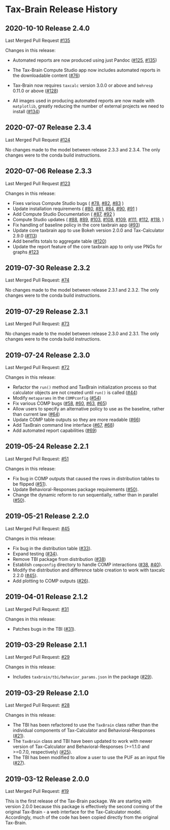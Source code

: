 # Tax-Brain Release History

## 2020-10-10 Release 2.4.0

Last Merged Pull Request [#135](https://github.com/PSLmodels/Tax-Brain/pull/135)

Changes in this release:

* Automated reports are now produced using just Pandoc ([#125](https://github.com/PSLmodels/Tax-Brain/pull/125), [#135](https://github.com/PSLmodels/Tax-Brain/pull/135))

* The Tax-Brain Compute Studio app now includes automated reports in the
downloadable content ([#76](https://github.com/PSLmodels/Tax-Brain/pull/76))

* Tax-Brain now requires `taxcalc` version 3.0.0 or above and `behresp` 0.11.0 or above ([#128](https://github.com/PSLmodels/Tax-Brain/pull/128))

* All images used in producing automated reports are now made with `matplotlib`, greatly reducing the number of external projects we need to install ([#134](https://github.com/PSLmodels/Tax-Brain/pull/134))


## 2020-07-07 Release 2.3.4

Last Merged Pull Request [#124](https://github.com/PSLmodels/Tax-Brain/pull/124)

No changes made to the model between release 2.3.3 and 2.3.4. The only changes
were to the conda build instructions.

## 2020-07-06 Release 2.3.3

Last Merged Pull Request [#123](https://github.com/PSLmodels/Tax-Brain/pull/123)

Changes in this release:

* Fixes various Compute Studio bugs (
  [#78](https://github.com/PSLmodels/Tax-Brain/pull/78),
  [#82](https://github.com/PSLmodels/Tax-Brain/pull/82),
  [#83](https://github.com/PSLmodels/Tax-Brain/pull/83)
)
* Update installation requirements (
  [#80](https://github.com/PSLmodels/Tax-Brain/pull/80),
  [#81](https://github.com/PSLmodels/Tax-Brain/pull/81),
  [#84](https://github.com/PSLmodels/Tax-Brain/pull/84),
  [#90](https://github.com/PSLmodels/Tax-Brain/pull/90),
  [#91](https://github.com/PSLmodels/Tax-Brain/pull/91)
)
* Add Compute Studio Documentation (
  [#87](https://github.com/PSLmodels/Tax-Brain/pull/87),
  [#92](https://github.com/PSLmodels/Tax-Brain/pull/92)
)
* Compute Studio updates (
  [#88](https://github.com/PSLmodels/Tax-Brain/pull/88),
  [#89](https://github.com/PSLmodels/Tax-Brain/pull/89),
  [#103](https://github.com/PSLmodels/Tax-Brain/pull/103),
  [#108](https://github.com/PSLmodels/Tax-Brain/pull/108),
  [#109](https://github.com/PSLmodels/Tax-Brain/pull/109),
  [#111](https://github.com/PSLmodels/Tax-Brain/pull/111),
  [#112](https://github.com/PSLmodels/Tax-Brain/pull/112),
  [#118](https://github.com/PSLmodels/Tax-Brain/pull/118),
)
* Fix handling of baseline policy in the core taxbrain app
([#93](https://github.com/PSLmodels/Tax-Brain/pull/93))
* Update core taxbrain app to use Bokeh version 2.0.0 and Tax-Calculator 2.9.0
([#113](https://github.com/PSLmodels/Tax-Brain/pull/113))
* Add benefits totals to aggregate table
([#120](https://github.com/PSLmodels/Tax-Brain/pull/118))
* Update the report feature of the core taxbrain app to only use PNGs for graphs
[#123](https://github.com/PSLmodels/Tax-Brain/pull/123)

## 2019-07-30 Release 2.3.2

Last Merged Pull Request: [#74](https://github.com/PSLmodels/Tax-Brain/pull/74)

No changes made to the model between release 2.3.1 and 2.3.2. The only changes
were to the conda build instructions.

## 2019-07-29 Release 2.3.1

Last Merged Pull Request: [#73](https://github.com/PSLmodels/Tax-Brain/pull/73)

No changes made to the model between release 2.3.0 and 2.3.1. The only changes
were to the conda build instructions.

## 2019-07-24 Release 2.3.0

Last Merged Pull Request: [#72](https://github.com/PSLmodels/Tax-Brain/pull/72)

Changes in this release:

* Refactor the `run()` method and TaxBrain initialization process so that
  calculator objects are not created until `run()` is called ([#44](https://github.com/PSLmodels/Tax-Brain/pull/44))
* Modify `metaparams` in the `COMPconfig` ([#54](https://github.com/PSLmodels/Tax-Brain/pull/54))
* Fix various COMP bugs ([#58](https://github.com/PSLmodels/Tax-Brain/pull/58),
  [#60](https://github.com/PSLmodels/Tax-Brain/pull/60),
  [#63](https://github.com/PSLmodels/Tax-Brain/pull/63),
  [#65](https://github.com/PSLmodels/Tax-Brain/pull/65))
* Allow users to specify an alternative policy to use as the baseline, rather
  than current law ([#64](https://github.com/PSLmodels/Tax-Brain/pull/64))
* Update COMP table outputs so they are more readable ([#66](https://github.com/PSLmodels/Tax-Brain/pull/66))
* Add TaxBrain command line interface ([#67](https://github.com/PSLmodels/Tax-Brain/pull/67), [#68](https://github.com/PSLmodels/Tax-Brain/pull/68))
* Add automated report capabilities ([#69](https://github.com/PSLmodels/Tax-Brain/pull/69))

## 2019-05-24 Release 2.2.1

Last Merged Pull Request: [#51](https://github.com/PSLmodels/Tax-Brain/pull/51)

Changes in this release:

* Fix bug in COMP outputs that caused the rows in distribution tables to be
  flipped ([#51](https://github.com/PSLmodels/Tax-Brain/pull/51)).
* Update Behavioral-Responses package requirements ([#50](https://github.com/PSLmodels/Tax-Brain/pull/50)).
* Change the dynamic reform to run sequentially, rather than in parallel ([#50](https://github.com/PSLmodels/Tax-Brain/pull/50)).

## 2019-05-21 Release 2.2.0

Last Merged Pull Request: [#45](https://github.com/PSLmodels/Tax-Brain/pull/45)

Changes in this release:

* Fix bug in the distribution table ([#33](https://github.com/PSLmodels/Tax-Brain/pull/33)).
* Expand testing ([#34](https://github.com/PSLmodels/Tax-Brain/pull/45)).
* Remove TBI package from distribution ([#38](https://github.com/PSLmodels/Tax-Brain/pull/38))
* Establish `compconfig` directory to handle COMP interactions ([#38](https://github.com/PSLmodels/Tax-Brain/pull/38), [#40](https://github.com/PSLmodels/Tax-Brain/pull/40)).
* Modify the distribution and difference table creation to work with taxcalc 2.2.0 ([#45](https://github.com/PSLmodels/Tax-Brain/pull/45)).
* Add plotting to COMP outputs ([#26](https://github.com/PSLmodels/Tax-Brain/pull/26)).

## 2019-04-01 Release 2.1.2

Last Merged Pull Request: [#31](https://github.com/PSLmodels/Tax-Brain/pull/31)

Changes in this release:

* Patches bugs in the TBI ([#31](https://github.com/PSLmodels/Tax-Brain/pull/31)).

## 2019-03-29 Release 2.1.1

Last Merged Pull Request: [#29](https://github.com/PSLmodels/Tax-Brain/pull/29)

Changes in this release:

* Includes `taxbrain/tbi/behavior_params.json` in the package ([#29](https://github.com/PSLmodels/Tax-Brain/pull/29)).

## 2019-03-29 Release 2.1.0

Last Merged Pull Request: [#28](https://github.com/PSLmodels/Tax-Brain/pull/27)

Changes in this release:

* The TBI has been refactored to use the `TaxBrain` class rather than the
  individual components of Tax-Calculator and Behavioral-Responses ([#21](https://github.com/PSLmodels/Tax-Brain/pull/21)).
* The `TaxBrain` class and TBI have been updated to work with newer version of
  Tax-Calculator and Behavioral-Responses (>=1.1.0 and >=0.7.0, respectively) ([#25](https://github.com/PSLmodels/Tax-Brain/pull/25)).
* The TBI has been modified to allow a user to use the PUF as an input file ([#27](https://github.com/PSLmodels/Tax-Brain/pull/27)).

## 2019-03-12 Release 2.0.0

Last Merged Pull Request: [#19](https://github.com/PSLmodels/Tax-Brain/pull/19)

This is the first release of the Tax-Brain package. We are starting with version
2.0.0 because this package is effectively the second coming of the original
Tax-Brain - a web interface for the Tax-Calculator model. Accordingly, much
of the code has been copied directly from the original Tax-Brain.
